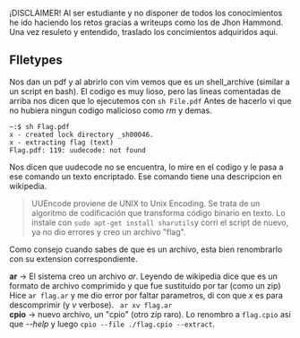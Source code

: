 ¡DISCLAIMER! Al ser estudiante y no disponer de todos los conocimientos he ido haciendo los retos gracias a writeups como los de Jhon Hammond. Una vez
resuleto y entendido, traslado los concimientos adquiridos aqui.

## FIletypes

Nos dan un pdf y al abrirlo con vim vemos que es un shell_archive (similar a un script en bash). El codigo es muy lioso, pero las lineas comentadas de
arriba nos dicen que lo ejecutemos con ```sh File.pdf``` Antes de hacerlo vi que no hubiera ningun codigo malicioso como *rm* y demas.
```console
~:$ sh Flag.pdf
x - created lock directory _sh00046.
x - extracting flag (text)
Flag.pdf: 119: uudecode: not found
```
Nos dicen que uudecode no se encuentra, lo mire en el codigo y le pasa a ese comando un texto encriptado. Ese comando tiene una descripcion en wikipedia.
> UUEncode proviene de UNIX to Unix Encoding. Se trata de un algoritmo de codificación que transforma código binario en texto.
Lo instale con ```sudo apt-get install sharutils```y corri el script de nuevo, ya no dio errores y creo un archivo "flag". 

Como consejo cuando sabes de que es un archivo, esta bien renombrarlo con su extension correspondiente.  

**ar** -> El sistema creo un archivo *ar*. Leyendo de wikipedia dice que es un formato de archivo comprimido y que fue sustituido por tar (como un zip)
Hice ```ar flag.ar``` y me dio error por faltar parametros, di con que *x* es para descomprimir (y *v* verbose). ``` ar xv flag.ar```  
**cpio** ->  nuevo archivo, un "cpio" (otro zip raro). Lo renombro a ```flag.cpio``` asi que *--help* y luego ```cpio --file ./flag.cpio --extract```.

